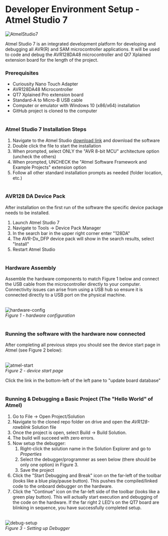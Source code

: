 # Developer Environment Setup - Atmel Studio 7

![AtmelStudio7](https://www.microchip.com/images/default-source/avr-support/atmel-studio-7/atmelstudio7__google_291x202-min.jpg?sfvrsn=c1ad339d_1)

Atmel Studio 7 is an integrated development platform for developing and debugging all AVR(R) and SAM microcontroller applications.  It will be used to code and debug the AVR128DA48 microcontroller and Qt7 Xplained extension board for the length of the project.

### Prerequisites

  - Curiousity Nano Touch Adapter 
  - AVR128DA48 Microcontroller
  - QT7 Xplained Pro extension board
  - Standard-A to Micro-B USB cable
  - Computer or emulator with Windows 10 (x86/x64) installation
  - GitHub project is cloned to the computer </br></br>

### Atmel Studio 7 Installation Steps

 1.  Navigate to the Atmel Studio [download link](https://www.microchip.com/mplab/avr-support/atmel-studio-7) and download the software
 2.  Double click the file to start the installation
 3.  When prompted, select ONLY the "AVR 8-bit MCU" architecture option (uncheck the others)
 4.  When prompted, UNCHECK the "Atmel Software Framework and Example Projects" extension option
 5.  Follow all other standard installation prompts as needed (folder location, etc.) </br></br>
 
### AVR128 DA Device Pack

After installation on the first run of the software the specific device package needs to be installed.

1. Launch Atmel Studio 7
2. Navigate to Tools -> Device Pack Manager
3. In the search bar in the upper right corner enter "128DA"
4. The AVR-Dx_DFP device pack will show in the search results, select "Install"
5. Restart Atmel Studio </br></br>

### Hardware Assembly

Assemble the hardware components to match Figure 1 below and connect the USB cable from the microcontroller directly to your computer.  Connectivity issues can arise from using a USB hub so ensure it is connected directly to a USB port on the physical machine.</br></br>

![hardware-config](https://i.ibb.co/SnqR5Fy/board-config1.jpg) </br>
*Figure 1 - hardware configuration* </br></br>

### Running the software with the hardware now connected

After completing all previous steps you should see the device start page in Atmel (see Figure 2 below):</br></br>

![atmel-start](https://i.ibb.co/THy7908/atmel-start.jpg) </br>
*Figure 2 - device start page* 

Click the link in the bottom-left of the left pane to "update board database" </br></br>

### Running & Debugging a Basic Project (The "Hello World" of Atmel)

1.  Go to File -> Open Project/Solution
2.  Navigate to the cloned repo folder on drive and open the *AVR128-rawblink* Solution file
3.  Once the project is open, select Build -> Build Solution.  
4.  The build will succeed with zero errors.
5.  Now setup the debugger:
    1.  Right-click the solution name in the Solution Explorer and go to *Properties*
    2.  Select the debugger/programmer as seen below (there should be only one option) in Figure 3.
    3.  Save the project
6.  Click the "Start Debugging and Break" icon on the far-left of the toolbar (looks like a blue play/pause button).  This pushes the compiled/linked code to the onboard debugger on the hardware.
7.  Click the "Continue" icon on the far-left side of the toolbar (looks like a green play button).  This will actually start execution and debugging of the code on the hardware.  If the far right 2 LED's on the QT7 board are blinking in sequence, you have successfully completed setup. </br></br>

![debug-setup](https://i.ibb.co/WDZn091/debug-setup.jpg)</br>
*Figure 3 - Setting up Debugger*
 



